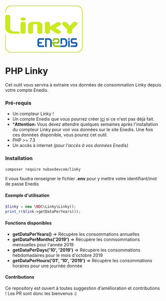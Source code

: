 ![Enedis Linky](images/linky-enedis-logo.png)
# PHP Linky

Cet outil vous servira à extraire vos données de consommation Linky depuis votre compte Enedis.

### Pré-requis
- Un compteur Linky !
- Un compte Enedis que vous pourrez créer [ici](https://espace-client-particuliers.enedis.fr/web/espace-particuliers/accueil) si ce n'est pas déjà fait.
- *__Attention:__ Vous devez attendre quelques semaines après l'installation du compteur Linky pour voir vos données sur le site Enedis. Une fois ces données disponible, vous pourez cet outil.
- PHP >= 7.3
- Un accès à internet _(pour l'accès à vos données Enedis)_

### Installation
```bash
composer require nuboxdevcom/linky
```
Il vous faudra renseigner le fichier __.env__ pour y mettre votre identifiant/mot de passe Enedis


#### Exemple d'utilisation
```php
$linky = new \NDC\Linky\Linky();
print_r($link->getDataPerYears());
```


#### Fonctions disponibles
- __getDataPerYears()__ => Récupère les consommations annuelles
- __getDataPerMonths('2019')__ => Récupère les conmsommations mensuelles pour l'année 2019
- __getDataPerDays('10', '2019')__ => Récupère les consommations hebdomadaires pour le mois d'octobre 2019
- __getDataPerHours('01', '10', '2019')__ => Récupère les consommations horaires pour une journée donnée


#### Contributions
Ce repository est ouvert à toutes suggestion d'amélioration et contributions ! Les PR sont donc les bienvenus :)

